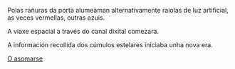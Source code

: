 Polas rañuras da porta alumeaman alternativamente raiolas de luz artificial, as veces vermellas, outras azuis.

A viaxe espacial a través do canal dixital comezara.

A información recollida dos cúmulos estelares iniciaba unha nova era.

[O asomarse](mortos/mortos.md)
